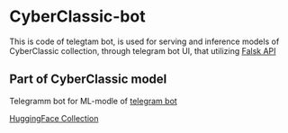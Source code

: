# CyberClassic-bot

This is code of telegtam bot, is used for serving and inference models of CyberClassic collection, through telegram bot UI, that utilizing [Falsk API](https://github.com/Roaoch/CyberClassic-api)

## Part of CyberClassic model
Telegramm bot for ML-modle of [telegram bot](https://t.me/cyber_classic_bot)

[HuggingFace Collection](https://huggingface.co/collections/Roaoch/cyberclassic-667bb10da45b8108ed4720d3)
